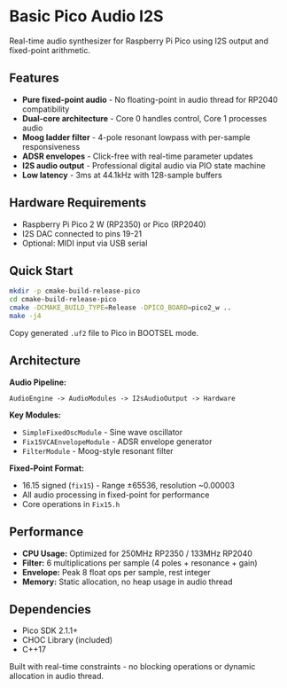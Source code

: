 # Basic Pico Audio I2S

Real-time audio synthesizer for Raspberry Pi Pico using I2S output and fixed-point arithmetic.

## Features

- **Pure fixed-point audio** - No floating-point in audio thread for RP2040 compatibility
- **Dual-core architecture** - Core 0 handles control, Core 1 processes audio
- **Moog ladder filter** - 4-pole resonant lowpass with per-sample responsiveness  
- **ADSR envelopes** - Click-free with real-time parameter updates
- **I2S audio output** - Professional digital audio via PIO state machine
- **Low latency** - 3ms at 44.1kHz with 128-sample buffers

## Hardware Requirements

- Raspberry Pi Pico 2 W (RP2350) or Pico (RP2040)
- I2S DAC connected to pins 19-21
- Optional: MIDI input via USB serial

## Quick Start

```bash
mkdir -p cmake-build-release-pico
cd cmake-build-release-pico
cmake -DCMAKE_BUILD_TYPE=Release -DPICO_BOARD=pico2_w ..
make -j4
```

Copy generated `.uf2` file to Pico in BOOTSEL mode.

## Architecture

**Audio Pipeline:**
```
AudioEngine -> AudioModules -> I2sAudioOutput -> Hardware
```

**Key Modules:**
- `SimpleFixedOscModule` - Sine wave oscillator
- `Fix15VCAEnvelopeModule` - ADSR envelope generator
- `FilterModule` - Moog-style resonant filter

**Fixed-Point Format:**
- 16.15 signed (`fix15`) - Range ±65536, resolution ~0.00003
- All audio processing in fixed-point for performance
- Core operations in `Fix15.h`

## Performance

- **CPU Usage:** Optimized for 250MHz RP2350 / 133MHz RP2040
- **Filter:** 6 multiplications per sample (4 poles + resonance + gain)
- **Envelope:** Peak 8 float ops per sample, rest integer
- **Memory:** Static allocation, no heap usage in audio thread

## Dependencies

- Pico SDK 2.1.1+
- CHOC Library (included)
- C++17

Built with real-time constraints - no blocking operations or dynamic allocation in audio thread.